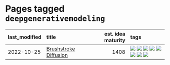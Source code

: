 # Pages tagged `deepgenerativemodeling`

|last_modified|title|est. idea maturity|tags
|:---|:---|---:|:---|
|2022-10-25|[Brushstroke Diffusion](../brushstroke-diffusion.md)|1408|[![](https://img.shields.io/badge/tag-artisticstyletransfer-3a9a4f)](../tags/artisticstyletransfer.md) [![](https://img.shields.io/badge/tag-creativity-d9f12f)](../tags/creativity.md) [![](https://img.shields.io/badge/tag-deepgenerativemodeling-fe76cf)](../tags/deepgenerativemodeling.md) [![](https://img.shields.io/badge/tag-experimental-3a20e)](../tags/experimental.md) [![](https://img.shields.io/badge/tag-imageprocessing-8fb3d)](../tags/imageprocessing.md) [![](https://img.shields.io/badge/tag-modeltraining-8a140)](../tags/modeltraining.md) [![](https://img.shields.io/badge/tag-painting-83cbca)](../tags/painting.md) [![](https://img.shields.io/badge/tag-wip-dc62b7)](../tags/wip.md)|